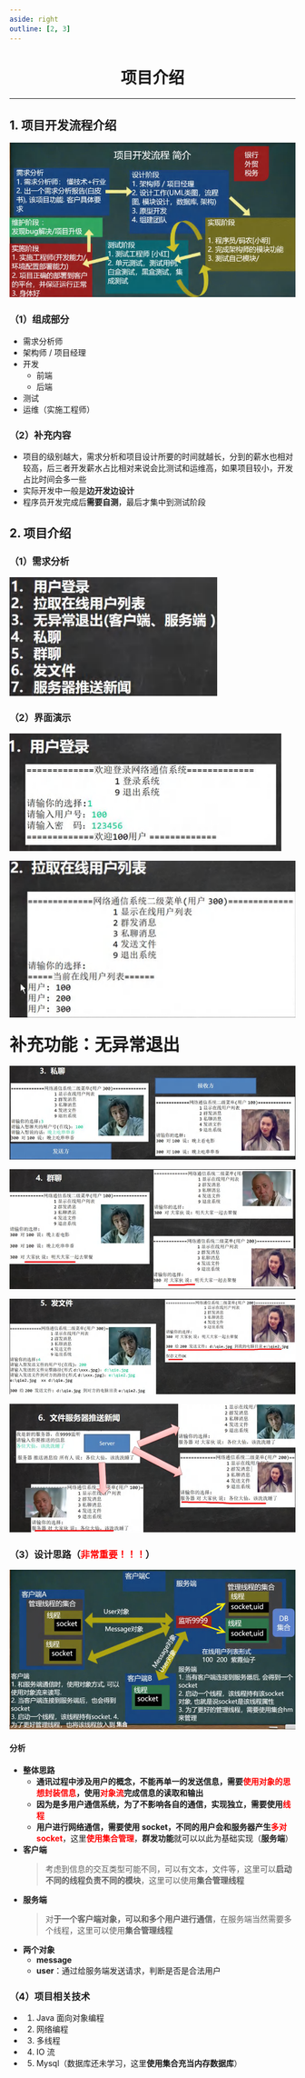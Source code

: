 ```yaml
---
aside: right
outline: [2, 3]
---
```


<h1 style="text-align: center; font-weight: bold;">项目介绍</h1>

---

## 1. 项目开发流程介绍

![alt text](项目开发流程.png)

### （1）组成部分

- 需求分析师
- 架构师 / 项目经理
- 开发
  - 前端
  - 后端
- 测试
- 运维（实施工程师）

### （2）补充内容

- 项目的级别越大，需求分析和项目设计所要的时间就越长，分到的薪水也相对较高，后三者开发薪水占比相对来说会比测试和运维高，如果项目较小，开发占比时间会多一些
- 实际开发中一般是**边开发边设计**
- 程序员开发完成后**需要自测**，最后才集中到测试阶段

## 2. 项目介绍

### （1）需求分析

![alt text](需求分析.png)

### （2）界面演示

![alt text](登录界面演示.png)

![alt text](拉取在线用户界面演示.png)

#### <span style = "font-weigh:bold;font-size:30px">补充功能：无异常退出</span>

![alt text](私聊界面演示.png)

![alt text](群聊界面演示.png)

![alt text](发文件界面演示.png)

![alt text](信息推送功能界面演示.png)

### （3）设计思路（<span style = "color:red;font-weight:bold">非常重要！！！</span>）

![alt text](设计思路.png)

#### 分析

- **整体思路**
  - **通讯过程中涉及用户的概念，不能再单一的发送信息，需要<span style = "color:red;font-weight:bold">使用对象的思想封装信息</span>，使用<span style = "color:red;font-weight:bold">对象流</span>完成信息的读取和输出**
  - **因为是多用户通信系统，为了不影响各自的通信，实现独立，需要使用**<span style = "color:red;font-weight:bold">线程</span>
  - **用户进行网络通信，需要使用 socket，不同的用户会和服务器产生**<span style = "color:red;font-weight:bold">多对 socket</span>，这里<span style = "color:red;font-weight:bold">使用集合管理</span>，**群发功能**就可以以此为基础实现（**服务端**）
- **客户端**
  > 考虑到信息的交互类型可能不同，可以有文本，文件等，这里可以**启动不同的线程负责不同的模块**，这里可以使用**集合管理线程**
- **服务端**
  > 对**于一个客户端对象，可以和多个用户进行通信**，在服务端当然需要多个线程，这里可以使用**集合管理线程**
- **两个对象**
  - **message**
  - **user**：通过给服务端发送请求，判断是否是合法用户

### （4）项目相关技术

- 1. Java 面向对象编程

- 2. 网络编程

- 3. 多线程

- 4. IO 流

- 5. Mysql（数据库还未学习，这里**使用集合充当内存数据库**）
